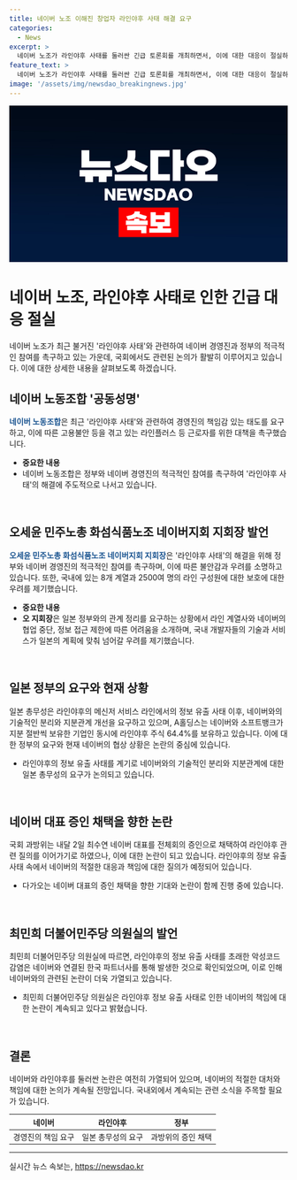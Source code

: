 ```yaml
---
title: 네이버 노조 이해진 창업자 라인야후 사태 해결 요구
categories:
  - News
excerpt: >
  네이버 노조가 라인야후 사태를 둘러싼 긴급 토론회를 개최하면서, 이에 대한 대응이 절실하다는 목소리를 냈습니다. 네이버 노동조합은 경영진의 책임감 있는 태도를 요구하고, 정부와 네이버 경영진의 적극적인 참여를 촉구했습니다. 이를 통해 고용불안 등을 겪고 있는 라인플러스 등 근로자를 위한 대책을 요구했고, 네이버의 경영진과 A홀딩스의 대표에게 요청했습니다. 이에 대한 해결을 위해 정부와 네이버 경영진의 적극적인 참여가 필요하다는 강력한 주장이 제기되었습니다.
feature_text: >
  네이버 노조가 라인야후 사태를 둘러싼 긴급 토론회를 개최하면서, 이에 대한 대응이 절실하다는 목소리를 냈습니다. 네이버 노동조합은 경영진의 책임감 있는 태도를 요구하고, 정부와 네이버 경영진의 적극적인 참여를 촉구했습니다. 이를 통해 고용불안 등을 겪고 있는 라인플러스 등 근로자를 위한 대책을 요구했고, 네이버의 경영진과 A홀딩스의 대표에게 요청했습니다. 이에 대한 해결을 위해 정부와 네이버 경영진의 적극적인 참여가 필요하다는 강력한 주장이 제기되었습니다.
image: '/assets/img/newsdao_breakingnews.jpg'
---
```


<p><img src="/assets/img/newsdao_breakingnews.jpg" alt="koreaapp 속보" /></p>

<h1>네이버 노조, 라인야후 사태로 인한 긴급 대응 절실</h1>

<p data-ke-size="size16">네이버 노조가 최근 불거진 '라인야후 사태'와 관련하여 네이버 경영진과 정부의 적극적인 참여를 촉구하고 있는 가운데, 국회에서도 관련된 논의가 활발히 이루어지고 있습니다. 이에 대한 상세한 내용을 살펴보도록 하겠습니다.</p>

<h2 data-ke-size="size26">네이버 노동조합 '공동성명'</h2>

<p><b><span style="color: #1a5490;">네이버 노동조합</span></b>은 최근 '라인야후 사태'와 관련하여 경영진의 책임감 있는 태도를 요구하고, 이에 따른 고용불안 등을 겪고 있는 라인플러스 등 근로자를 위한 대책을 촉구했습니다.</p>

<ul>
<li><b>중요한 내용</li></b>
<li>네이버 노동조합은 정부와 네이버 경영진의 적극적인 참여를 촉구하여 '라인야후 사태'의 해결에 주도적으로 나서고 있습니다.</li>
</ul>

<p data-ke-size="size16">&nbsp;</p>

<h2 data-ke-size="size26">오세윤 민주노총 화섬식품노조 네이버지회 지회장 발언</h2>

<p><b><span style="color: #1a5490;">오세윤 민주노총 화섬식품노조 네이버지회 지회장</span></b>은 '라인야후 사태'의 해결을 위해 정부와 네이버 경영진의 적극적인 참여를 촉구하며, 이에 따른 불안감과 우려를 소명하고 있습니다. 또한, 국내에 있는 8개 계열과 2500여 명의 라인 구성원에 대한 보호에 대한 우려를 제기했습니다.</p>

<ul>
<li><b>중요한 내용</b></li>
<li><b>오 지회장</b>은 일본 정부와의 관계 정리를 요구하는 상황에서 라인 계열사와 네이버의 협업 중단, 정보 접근 제한에 따른 어려움을 소개하며, 국내 개발자들의 기술과 서비스가 일본의 계획에 맞춰 넘어갈 우려를 제기했습니다.</li>
</ul>

<p data-ke-size="size16">&nbsp;</p>

<h2 data-ke-size="size26">일본 정부의 요구와 현재 상황</h2>

<p>일본 총무성은 라인야후의 메신저 서비스 라인에서의 정보 유출 사태 이후, 네이버와의 기술적인 분리와 지분관계 개선을 요구하고 있으며, A홀딩스는 네이버와 소프트뱅크가 지분 절반씩 보유한 기업인 동시에 라인야후 주식 64.4%를 보유하고 있습니다. 이에 대한 정부의 요구와 현재 네이버의 협상 상황은 논란의 중심에 있습니다.</p>

<ul>
<li>라인야후의 정보 유출 사태를 계기로 네이버와의 기술적인 분리와 지분관계에 대한 일본 총무성의 요구가 논의되고 있습니다.</li>
</ul>

<p data-ke-size="size16">&nbsp;</p>

<h2 data-ke-size="size26">네이버 대표 증인 채택을 향한 논란</h2>

<p>국회 과방위는 내달 2일 최수연 네이버 대표를 전체회의 증인으로 채택하여 라인야후 관련 질의를 이어가기로 하였으나, 이에 대한 논란이 되고 있습니다. 라인야후의 정보 유출 사태 속에서 네이버의 적절한 대응과 책임에 대한 질의가 예정되어 있습니다.</p>

<ul>
<li>다가오는 네이버 대표의 증인 채택을 향한 기대와 논란이 함께 진행 중에 있습니다.</li>
</ul>

<p data-ke-size="size16">&nbsp;</p>

<h2 data-ke-size="size26">최민희 더불어민주당 의원실의 발언</h2>

<p>최민희 더불어민주당 의원실에 따르면, 라인야후의 정보 유출 사태를 초래한 악성코드 감염은 네이버와 연결된 한국 파트너사를 통해 발생한 것으로 확인되었으며, 이로 인해 네이버와의 관련된 논란이 더욱 가열되고 있습니다.</p>

<ul>
<li>최민희 더불어민주당 의원실은 라인야후 정보 유출 사태로 인한 네이버의 책임에 대한 논란이 계속되고 있다고 밝혔습니다.</li>
</ul>

<p data-ke-size="size16">&nbsp;</p>

<h2 data-ke-size="size26">결론</h2>

<p>네이버와 라인야후를 둘러싼 논란은 여전히 가열되어 있으며, 네이버의 적절한 대처와 책임에 대한 논의가 계속될 전망입니다. 국내외에서 계속되는 관련 소식을 주목할 필요가 있습니다.</p>

<table>
<thead>
    <tr>
        <th style="text-align: center; height: 17px;"><b>네이버</b></th>
        <th style="text-align: center; height: 17px;"><b>라인야후</b></th>
        <th style="text-align: center; height: 17px;"><b>정부</b></th>
    </tr>
</thead>
<tbody>
    <tr>
        <td style="text-align: center; height: 17px;">경영진의 책임 요구</td>
        <td style="text-align: center; height: 17px;">일본 총무성의 요구</td>
        <td style="text-align: center; height: 17px;">과방위의 증인 채택</td>
    </tr>
</tbody>
</table>

<p><hr></p>
실시간 뉴스 속보는, <a href="https://newsdao.kr" rel="dofollow">https://newsdao.kr</a>


